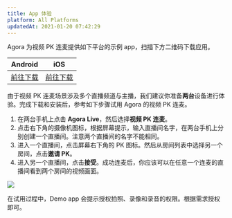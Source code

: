 ```yaml
---
title: App 体验
platform: All Platforms
updatedAt: 2021-01-20 07:42:29
---
```


Agora 为视频 PK 连麦提供如下平台的示例 app，扫描下方二维码下载应用。

| Android                                  | iOS                                  |
| ---------------------------------------- | ------------------------------------ |
| [前往下载](./downloads?platform=Android) | [前往下载](./downloads?platform=iOS) |

由于视频 PK 连麦场景涉及多个直播频道与主播，我们建议你准备**两台**设备进行体验。完成下载和安装后，参考如下步骤试用 Agora 的视频 PK 连麦。

1. 在两台手机上点击 **Agora Live**，然后选择**视频 PK 连麦**。
2. 点击右下角的摄像机图标，根据屏幕提示，输入直播间名字，在两台手机上分别创建一个直播间。注意两个直播间的名字不能相同。
3. 进入一个直播间，点击屏幕右下角的 PK 图标。然后从房间列表中选择另一个房间，点击**邀请 PK**。
4. 进入另一个直播间，点击**接受**。成功连麦后，你应该可以在任意一个连麦的直播间看到两个房间的视频画面。

![](https://web-cdn.agora.io/docs-files/1594287698151)

<div class="alert note">在试用过程中，Demo app 会提示授权拍照、录像和录音的权限。根据需求授权即可。</div>
